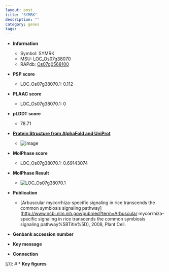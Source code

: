```yaml
---
layout: post
title: "SYMRK"
description: ""
category: genes
tags: 
---
```


* **Information**  
    + Symbol: SYMRK  
    + MSU: [LOC_Os07g38070](http://rice.plantbiology.msu.edu/cgi-bin/ORF_infopage.cgi?orf=LOC_Os07g38070)  
    + RAPdb: [Os07g0568100](http://rapdb.dna.affrc.go.jp/viewer/gbrowse_details/irgsp1?name=Os07g0568100)  

* **PSP score**  
    + LOC_Os07g38070.1: 0.112 

* **PLAAC score**  
    + LOC_Os07g38070.1: 0 

* **pLDDT score**
    + 78.71

* **[Protein Structure from AlphaFold and UniProt](https://www.uniprot.org/uniprotkb/Q7F1I0/entry#structure)**
    + ![image](https://ricepsp.github.io/images/Q7/AF-Q7F1I0-F1.png)

* **MolPhase score**
    + LOC_Os07g38070.1: 0.69143074

* **MolPhase Result**
    + ![LOC_Os07g38070.1](https://304243504.github.io/Pictures/LOC_Os07g/LOC_Os07g38070.1.png)

* **Publication**  
    + [Arbuscular mycorrhiza-specific signaling in rice transcends the common symbiosis signaling pathway](http://www.ncbi.nlm.nih.gov/pubmed?term=Arbuscular mycorrhiza-specific signaling in rice transcends the common symbiosis signaling pathway%5BTitle%5D), 2008, Plant Cell.

* **Genbank accession number**  

* **Key message**  

* **Connection**  

[//]: # * **Key figures**  


